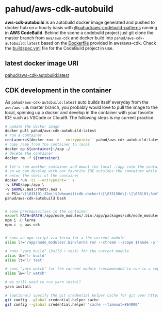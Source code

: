 # pahud/aws-cdk-autobuild
**aws-cdk-autobuild** is an autobuild docker image generated and pushed to docker hub on a hourly basis with [@pahud/aws-codebuild-patterns](https://www.npmjs.com/package/@pahud/aws-codebuild-patterns) running in **AWS CodeBuild**. Behind the scene a codebuild project just git clone the master branch from `aws/aws-cdk` and docker build into `pahud/aws-cdk-autobuild:latest` based on the [Dockerfile](https://github.com/aws/aws-cdk/blob/master/Dockerfile) provided in aws/aws-cdk. Check the [buildspec.yml](./buildspec.yml) file for the CodeBuild project in use.

## latest docker image URI
[pahud/aws-cdk-autobuild:latest](https://hub.docker.com/repository/docker/pahud/aws-cdk-autobuild)

## CDK development in the container

As `pahud/aws-cdk-autobuild:latest` auto builds itself everyday from the `aws/aws-cdk` master branch, you probably would love to pull the image to the local, spinning up a docker and develop in the container with your favorite IDE such as VSCode or Cloud9. The following steps is my current practice.

```bash
# update the docker image
docker pull pahud/aws-cdk-autobuild:latest
# run a container
container=$(docker run -d --entrypoint='' pahud/aws-cdk-autobuild:latest false)
# copy /app from the container to local
docker cp ${container}:/app ./
# delete the container
docker rm -f ${container}

# let's run another container and mount the local ./app into the container:/app
# so we can develop with our favorite IDE outsides the container while we still can build or test it in the container
# enter the shell of the container
docker run -ti --entrypoint='' \
-v $PWD/app:/app \
-v $HOME/.aws:/root/.aws \
-e PS1='\[\033[01;32m\]$(whoami)(cdk-docker)\[\033[00m\]:\[\033[01;34m\]\w\[\033[00m\]$(__git_ps1 " (%s)" 2>/dev/null) $' \
pahud/aws-cdk-autobuild bash


# some prerequisities in the container
export PATH=$PATH:/app/node_modules/.bin:/app/packages/cdk/node_modules/.bin
npm i -D lerna
npm i -g aws-cdk


# runs an npm script via lerna for a the current module
alias lr='/app/node_modules/.bin/lerna run --stream --scope $(node -p "require(\"./package.json\").name")'

# runs "yarn build" (build + test) for the current module
alias lb='lr build'
alias lt='lr test'

# runs "yarn watch" for the current module (recommended to run in a separate terminal session):
alias lw='lr watch'

# we still need to run yarn install
yarn install

# (optional) specify the git credential helper cache for git over https protocol
git config --global credential.helper cache
git config --global credential.helper 'cache --timeout=864000'

```


